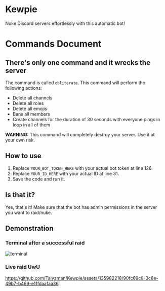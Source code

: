 # Kewpie
Nuke Discord servers effortlessly with this automatic bot!
# Commands Document

## There's only one command and it wrecks the server

The command is called `obliterate`. This command will perform the following actions:

* Delete all channels
* Delete all roles
* Delete all emojis
* Bans all members
* Create channels for the duration of 30 seconds with everyone pings in loop in all of them

**WARNING:** This command will completely destroy your server. Use it at your own risk.

## How to use

1. Replace `YOUR_BOT_TOKEN_HERE` with your actual bot token at line 126.
2. Replace `YOUR_ID_HERE` with your actual ID at line 31.
3. Save the code and run it.

## Is that it?

Yes, that's it! Make sure that the bot has admin permissions in the server you want to raid/nuke.

## Demonstration

### Terminal after a successful raid


![terminal](https://github.com/Talyzman/Kewpie/assets/135982218/8330e247-696c-4d1e-b5fd-7978fcdf4f1a)

### Live raid UwU

https://github.com/Talyzman/Kewpie/assets/135982218/90fc69c8-3c8e-49b7-b469-e11fdaa1aa36

